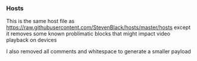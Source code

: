 ### Hosts 
This is the same host file as https://raw.githubusercontent.com/StevenBlack/hosts/master/hosts except it removes some known problimatic blocks that might impact video playback on devices

I also removed all comments and whitespace to generate a smaller payload 
